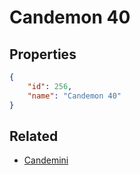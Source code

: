 # Candemon 40

<no description available>

## Properties

```json
{
    "id": 256,
    "name": "Candemon 40"
}
```

## Related

- [Candemini](../items/16608-candemini.md)

